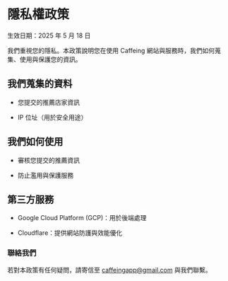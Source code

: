 # 隱私權政策

生效日期：2025 年 5 月 18 日

我們重視您的隱私。本政策說明您在使用 Caffeing 網站與服務時，我們如何蒐集、使用與保護您的資訊。

## 我們蒐集的資料

- 您提交的推薦店家資訊

- IP 位址（用於安全用途）

## 我們如何使用

- 審核您提交的推薦資訊

- 防止濫用與保護服務

## 第三方服務

- Google Cloud Platform (GCP)：用於後端處理

- Cloudflare：提供網站防護與效能優化


### 聯絡我們
若對本政策有任何疑問，請寄信至 [caffeingapp@gmail.com](mailto:caffeingapp@gmail.com) 與我們聯繫。
